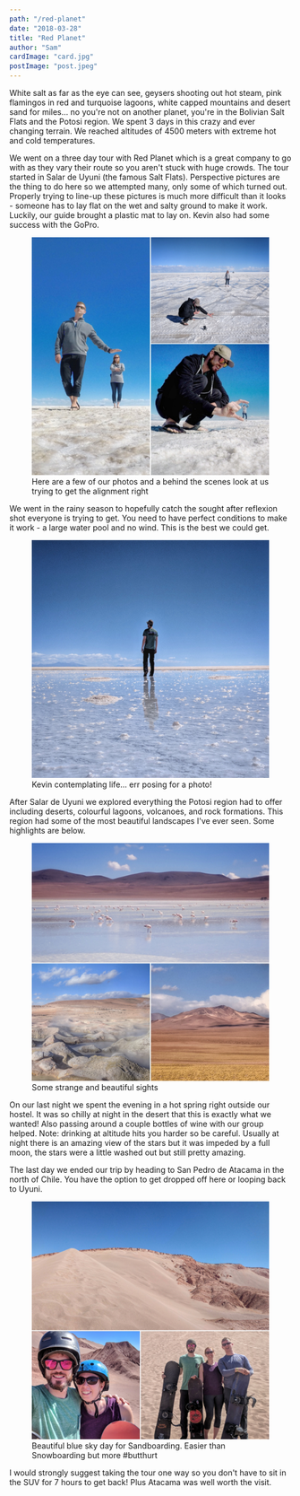 ```yaml
---
path: "/red-planet"
date: "2018-03-28"
title: "Red Planet"
author: "Sam"
cardImage: "card.jpg"
postImage: "post.jpeg"
---
```


White salt as far as the eye can see, geysers shooting out hot steam, pink flamingos in red and turquoise lagoons, white capped mountains and desert sand for miles… no you're not on another planet, you're in the Bolivian Salt Flats and the Potosi region. We spent 3 days in this crazy and ever changing terrain. We reached altitudes of 4500 meters with extreme hot and cold temperatures.

We went on a three day tour with Red Planet which is a great company to go with as they vary their route so you aren't stuck with huge crowds. The tour started in Salar de Uyuni (the famous Salt Flats). Perspective pictures are the thing to do here so we attempted many, only some of which turned out. Properly trying to line-up these pictures is much more difficult than it looks - someone has to lay flat on the wet and salty ground to make it work. Luckily, our guide brought a plastic mat to lay on. Kevin also had some success with the GoPro.

<figure>
  <img src="perspective.jpeg"/>
  <figcaption>
    Here are a few of our photos and a behind the scenes look at us trying to get the alignment right
  </figcaption>
</figure>

We went in the rainy season to hopefully catch the sought after reflexion shot everyone is trying to get. You need to have perfect conditions to make it work - a large water pool and no wind. This is the best we could get.

<figure>
  <img src="reflection.jpeg"/>
  <figcaption>
    Kevin contemplating life... err posing for a photo!
  </figcaption>
</figure>

After Salar de Uyuni we explored everything the Potosi region had to offer including deserts, colourful lagoons, volcanoes, and rock formations. This region had some of the most beautiful landscapes I've ever seen. Some highlights are below.

<figure>
  <img src="uyuni.jpg"/>
  <figcaption>
    Some strange and beautiful sights
  </figcaption>
</figure>

On our last night we spent the evening in a hot spring right outside our hostel. It was so chilly at night in the desert that this is exactly what we wanted! Also passing around a couple bottles of wine with our group helped. Note: drinking at altitude hits you harder so be careful. Usually at night there is an amazing view of the stars but it was impeded by a full moon, the stars were a little washed out but still pretty amazing.

The last day we ended our trip by heading to San Pedro de Atacama in the north of Chile. You have the option to get dropped off here or looping back to Uyuni.

<figure>
  <img src="sandboarding.jpg"/>
  <figcaption>
    Beautiful blue sky day for Sandboarding. Easier than Snowboarding but more #butthurt
  </figcaption>
</figure>

 I would strongly suggest taking the tour one way so you don't have to sit in the SUV for 7 hours to get back! Plus Atacama was well worth the visit.
